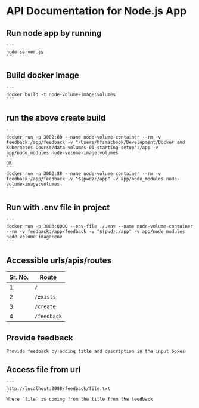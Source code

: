 # API Documentation for Node.js App

## Run node app by running
    ```
    node server.js
    ```

## Build docker image
    ```
    docker build -t node-volume-image:volumes
    ```

## run the above create build
    ```
    docker run -p 3002:80 --name node-volume-container --rm -v feedback:/app/feedback -v "/Users/hfsmacbook/Development/Docker and Kubernetes Course/data-volumes-01-starting-setup":/app -v app/node_modules node-volume-image:volumes
    ```
    OR
    ```
    docker run -p 3002:80 --name node-volume-container --rm -v feedback:/app/feedback -v "$(pwd):/app" -v app/node_modules node-volume-image:volumes
    ```

## Run with .env file in project
    ```
    docker run -p 3003:8000 --env-file ./.env --name node-volume-container --rm -v feedback:/app/feedback -v "$(pwd):/app" -v app/node_modules node-volume-image:env
    ```

## Accessible urls/apis/routes

| Sr. No. | Route       |
|---------|-------------|
| 1.      | `/`         | 
| 2.      | `/exists`   |
| 3.      | `/create`   |
| 4.      | `/feedback` |

## Provide feedback

    Provide feedback by adding title and description in the input boxes

## Access file from url
    ```
    http://localhost:3000/feedback/file.txt
    ```
    Where `file` is coming from the title from the feedback